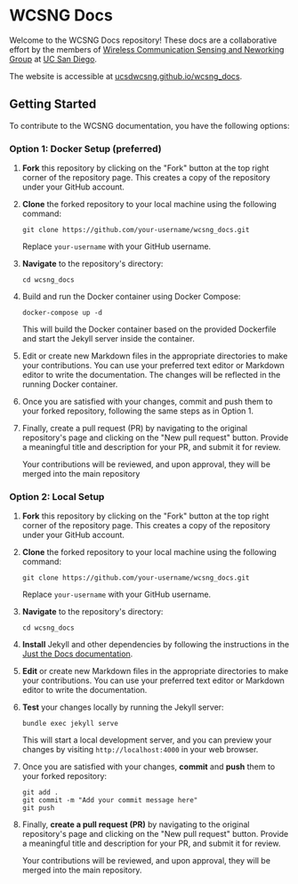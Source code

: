 # WCSNG Docs

Welcome to the WCSNG Docs repository! These docs are a collaborative effort by the members of [Wireless Communication Sensing and Neworking Group](https://wcsng.ucsd.edu) at [UC San Diego](https://ucsd.edu).

The website is accessible at [ucsdwcsng.github.io/wcsng_docs](https://ucsdwcsng.github.io/wcsng_docs).

## Getting Started

To contribute to the WCSNG documentation, you have the following options:

### Option 1: Docker Setup (preferred)

1. **Fork** this repository by clicking on the "Fork" button at the top right corner of the repository page. This creates a copy of the repository under your GitHub account.

2. **Clone** the forked repository to your local machine using the following command:

   ```shell
   git clone https://github.com/your-username/wcsng_docs.git
   ```

   Replace `your-username` with your GitHub username.

3. **Navigate** to the repository's directory:

   ```shell
   cd wcsng_docs
   ```

4. Build and run the Docker container using Docker Compose:

   ```shell
   docker-compose up -d
   ```

   This will build the Docker container based on the provided Dockerfile and start the Jekyll server inside the container.

5. Edit or create new Markdown files in the appropriate directories to make your contributions. You can use your preferred text editor or Markdown editor to write the documentation. The changes will be reflected in the running Docker container.

6. Once you are satisfied with your changes, commit and push them to your forked repository, following the same steps as in Option 1.

7. Finally, create a pull request (PR) by navigating to the original repository's page and clicking on the "New pull request" button. Provide a meaningful title and description for your PR, and submit it for review.

   Your contributions will be reviewed, and upon approval, they will be merged into the main repository

### Option 2: Local Setup

1. **Fork** this repository by clicking on the "Fork" button at the top right corner of the repository page. This creates a copy of the repository under your GitHub account.

2. **Clone** the forked repository to your local machine using the following command:

   ```shell
   git clone https://github.com/your-username/wcsng_docs.git
   ```

   Replace `your-username` with your GitHub username.

3. **Navigate** to the repository's directory:

   ```shell
   cd wcsng_docs
   ```

4. **Install** Jekyll and other dependencies by following the instructions in the [Just the Docs documentation](https://just-the-docs.github.io/just-the-docs/).

5. **Edit** or create new Markdown files in the appropriate directories to make your contributions. You can use your preferred text editor or Markdown editor to write the documentation.

6. **Test** your changes locally by running the Jekyll server:

   ```shell
   bundle exec jekyll serve
   ```

   This will start a local development server, and you can preview your changes by visiting `http://localhost:4000` in your web browser.

7. Once you are satisfied with your changes, **commit** and **push** them to your forked repository:

   ```shell
   git add .
   git commit -m "Add your commit message here"
   git push
   ```

8. Finally, **create a pull request (PR)** by navigating to the original repository's page and clicking on the "New pull request" button. Provide a meaningful title and description for your PR, and submit it for review.

   Your contributions will be reviewed, and upon approval, they will be merged into the main repository.
